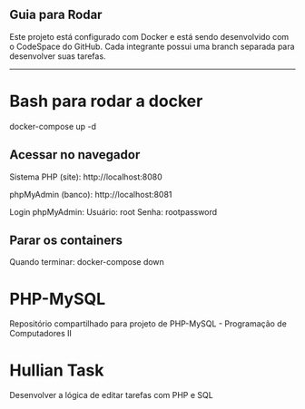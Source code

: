 ## Guia para Rodar 

Este projeto está configurado com Docker e está sendo desenvolvido com o CodeSpace do GitHub.
Cada integrante possui uma branch separada para desenvolver suas tarefas.

---

# Bash para rodar a docker
docker-compose up -d

## Acessar no navegador
Sistema PHP (site):
http://localhost:8080

phpMyAdmin (banco):
http://localhost:8081

Login phpMyAdmin:
Usuário: root
Senha: rootpassword

## Parar os containers
Quando terminar:
docker-compose down

# PHP-MySQL
Repositório compartilhado para projeto de PHP-MySQL - Programação de Computadores II




# Hullian Task
Desenvolver a lógica de editar tarefas com PHP e SQL